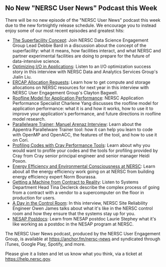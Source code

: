 ## No New "NERSC User News" Podcast this Week

There will be no new episode of the "NERSC User News" podcast this week due to
the new fortnightly release schedule. We encourage you to instead enjoy some of 
our most recent episodes and greatest hits:
- [The Superfacility Concept](https://anchor.fm/nersc-news/episodes/The-Superfacility-Concept-Debbie-Bard-Interview-e5a5th/a-amoglk):
Join NERSC Data Science Engagement Group Lead Debbie Bard in a discussion about
the concept of the superfacility: what it means, how facilities interact, and
what NERSC and partner experimental facilities are doing to prepare for the
future of data-intensive science.
- [Optimizing I/O in Applications](https://anchor.fm/nersc-news/episodes/Optimizing-IO-in-Applications-Jialin-Liu-Interview-e50nvm):
Listen to an I/O optimization success story in this interview with NERSC Data
and Analytics Services Group's Jialin Liu.
- [ERCAP Allocation Requests](https://anchor.fm/nersc-news/episodes/ERCAP-Allocation-Requests-Clayton-Bagwell-Interview-e4u09l):
Learn how to get compute and storage allocations on NERSC resources for next
year in this interview with NERSC User Engagement Group's Clayton Bagwell.
- [Roofline Model for Application Performance](https://anchor.fm/nersc-news/episodes/Roofline-Model-for-Application-Performance-Charlene-Yang-Interview-e4osl1):
NERSC Application Performance Specialist Charlene Yang discusses the roofline 
model for application performance: what it is and how it works, how to use it to
improve your application's performance, and future directions in roofline model 
research.
- [Parallelware Trainer; Manuel Arenaz Interview](https://anchor.fm/nersc-news/episodes/Parallelware-Trainer-Manuel-Arenaz-Interview-e4g46r): 
Learn about the Appentra Parallelware Trainer tool: how it can help you learn to
code with OpenMP and OpenACC, the features of the tool, and how to use it on 
Cori.
- [Profiling Codes with Cray Performance Tools](https://anchor.fm/nersc-news/episodes/Profiling-Codes-with-Cray-Performance-Tools-Heidi-Poxon-Interview-e42veg):
Learn about why you would want to profile your codes and the tools for profiling
provided by Cray from Cray senior principal engineer and senior manager Heidi
Poxon.
- [Energy Efficiency and Environmental Consciousness at NERSC](https://anchor.fm/nersc-news/episodes/Energy-Efficiency-and-Environmental-Consciousness-at-NERSC--Norm-Bourassa-Interview-e35tfp):
Learn about all the energy efficiency work going on at NERSC from building
energy efficiency expert Norm Bourassa.
- [Getting a Machine from Contract to Reality](https://anchor.fm/nersc-news/episodes/Getting-a-Machine-from-Contract-to-Reality--Tina-Declerck-Interview-e307eg/a-a9521c):
Listen to Systems Department Head Tina Declerck describe the complex process of 
going from a contract with a vendor to a supercomputer on the floor in 
production for users.
- [A Day in the Control Room](https://anchor.fm/nersc-news/episodes/A-Day-in-the-Control-Room--Interview-with-Owen-James-e2uh9v/a-a8rppe):
In this interview, NERSC Site Reliability Engineer Owen James talks about what
it's like in the NERSC control room and how they ensure that the systems stay
up for you.
- [NESAP Postdocs](https://anchor.fm/nersc-news/episodes/NESAP-Postdocs--Laurie-Stephey-Interview-e2lsg0):
Learn from NESAP postdoc Laurie Stephey what it's like working as a postdoc in
the NESAP program at NERSC.

The NERSC User News podcast, produced by the NERSC User Engagement Group, is 
available at <https://anchor.fm/nersc-news> and syndicated through iTunes, 
Google Play, Spotify, and more. 

Please give it a listen and let us know what you think, via a ticket at
<https://help.nersc.gov>.
